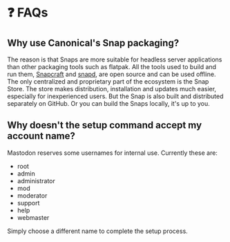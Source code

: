# ❓ FAQs

## Why use Canonical's Snap packaging?

The reason is that Snaps are more suitable for headless server applications than other packaging tools such as flatpak. All the tools used to build and run them, [Snapcraft](https://github.com/canonical/snapcraft) and [snapd](https://github.com/canonical/snapd), are open source and can be used offline. The only centralized and proprietary part of the ecosystem is the Snap Store. The store makes distribution, installation and updates much easier, especially for inexperienced users. But the Snap is also built and distributed separately on GitHub. Or you can build the Snaps locally, it's up to you.

## Why doesn't the setup command accept my account name?

Mastodon reserves some usernames for internal use. Currently these are:

* root
* admin
* administrator
* mod
* moderator
* support
* help
* webmaster

Simply choose a different name to complete the setup process.

